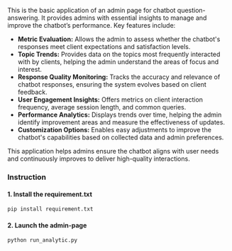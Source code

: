 This is the basic application of an admin page for chatbot question-answering. It provides admins with essential insights to manage and improve the chatbot’s performance. Key features include:

- **Metric Evaluation:** Allows the admin to assess whether the chatbot's responses meet client expectations and satisfaction levels.
- **Topic Trends:** Provides data on the topics most frequently interacted with by clients, helping the admin understand the areas of focus and interest.
- **Response Quality Monitoring:** Tracks the accuracy and relevance of chatbot responses, ensuring the system evolves based on client feedback.
- **User Engagement Insights:** Offers metrics on client interaction frequency, average session length, and common queries.
- **Performance Analytics:** Displays trends over time, helping the admin identify improvement areas and measure the effectiveness of updates.
- **Customization Options:** Enables easy adjustments to improve the chatbot's capabilities based on collected data and admin preferences.

This application helps admins ensure the chatbot aligns with user needs and continuously improves to deliver high-quality interactions.

### Instruction
#### 1. Install the requirement.txt
```bash
pip install requirement.txt
```

#### 2. Launch the admin-page
```bash
python run_analytic.py
```